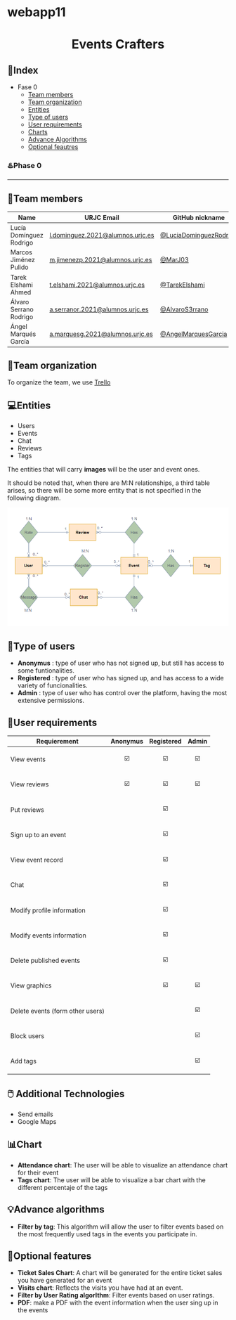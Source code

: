 # webapp11

# <p align="center"> Events Crafters </p>
## 📑Index
- Fase 0
   - [Team members](#team-members)
   - [Team organization](#team-organization)
   - [Entities](#entities)
   - [Type of users](#type-of-users)
   - [User requirements](#user-requirements)
   - [Charts](#chart)
   - [Advance Algorithms](#advance-algorithms)
   - [Optional feautres](#optional-features)
   
### ♨️Phase 0
***
 

## 👷Team members
| Name  | URJC Email| GitHub nickname |
| ------------- | ------------- | ----------- |
| Lucía Domínguez Rodrigo| l.dominguez.2021@alumnos.urjc.es | [@LuciaDominguezRodrigo](https://github.com/LuciaDominguezRodrigo) |
| Marcos Jiménez Pulido  | m.jimenezp.2021@alumnos.urjc.es  | [@MarJ03](https://github.com/MarJ03) |
| Tarek Elshami Ahmed | t.elshami.2021@alumnos.urjc.es  | [@TarekElshami](https://github.com/TarekElshami) |
| Álvaro Serrano Rodrigo | a.serranor.2021@alumnos.urjc.es  | [@AlvaroS3rrano](https://github.com/AlvaroS3rrano) |
| Ángel Marqués García | a.marquesg.2021@alumnos.urjc.es  | [@AngelMarquesGarcia](https://github.com/AngelMarquesGarcia) |

## 🧰Team organization

To organize the team, we use [ Trello](https://trello.com/b/AJC8iT3W/daw)

## 💻Entities
- Users
- Events
- Chat
- Reviews
- Tags
  
 The entities that will carry **images** will be the user and event ones.
 
 It should be noted that, when there are M:N relationships, a third table arises, so there will be some more entity that is not specified in the following diagram.
  
  ![*1.1 entities*](https://github.com/CodeURJC-DAW-2023-24/webapp11/blob/main/diagrama_entidades.png)



## 🤖Type of users

 - **Anonymus** : type of user who has not signed up, but still has access to some funtionalities.
 - **Registered** :  type of user who has signed up, and has access to a wide variety of funcionalities.
 - **Admin** :  type of user who has control over the platform, having the most extensive permissions.
   
## 🏁User requirements

| Requierement | Anonymus| Registered | Admin |
| ------------- | ------------- | ----------- | --------- |
|   View events  | <p align="center"> ☑️ </p> | <p align="center"> ☑️ </p> | <p align="center"> ☑️ </p>  |
|   View reviews  | <p align="center"> ☑️ </p> | <p align="center"> ☑️ </p>  | <p align="center"> ☑️ </p>  |
|   Put reviews  | | <p align="center"> ☑️ </p>  | |
|   Sign up to an event  | | <p align="center"> ☑️ </p>  | |
|   View event record  | | <p align="center"> ☑️ </p>  | |
|   Chat  | | <p align="center"> ☑️ </p>  | |
|   Modify profile information  | | <p align="center"> ☑️ </p>  | |
|   Modify events information  | | <p align="center"> ☑️ </p>  | |
|   Delete published events  | | <p align="center"> ☑️ </p>  | |
|   View graphics  | | <p align="center"> ☑️ </p>  | <p align="center"> ☑️ </p>  |
|   Delete events (form other users)  | | | <p align="center"> ☑️ </p>  |
|   Block users  | | | <p align="center"> ☑️ </p>  |
|   Add tags  | | | <p align="center"> ☑️ </p>  |

## 🖱️ Additional Technologies
- Send emails
- Google Maps
  
## 📊Chart
- **Attendance chart**: The user will be able to visualize an attendance chart for their event
- **Tags chart**: The user will be able to visualize a bar chart with the different percentaje of the tags

## 💡Advance algorithms
- **Filter by tag**: This algorithm will allow the user to filter events  based on the most frequently used tags in the events you participate in.

## 🎯Optional features
-  **Ticket Sales Chart**: A chart will be generated for the entire ticket sales you have generated for an event
-  **Visits chart**: Reflects the visits you have had at an event.
-  **Filter by User Rating algorIthm**: Filter events based on user ratings.
-  **PDF**: make a PDF with the event information when the user sing up in the events
